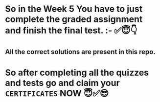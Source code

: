 # So in the Week 5 You have to just complete the graded assignment and finish the final test. :- ✅😇👇
## All the correct solutions are present in this repo.
# So after completing all the quizzes and tests go and claim your `CERTIFICATES` NOW 😇✅😎
